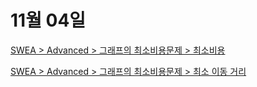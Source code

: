# 11월 04일

[SWEA > Advanced > 그래프의 최소비용문제 > 최소비용](https://swexpertacademy.com/main/learn/course/subjectDetail.do?courseId=AVuPDYSqAAbw5UW6&subjectId=AWUYHO7a2JoDFAVT)<br>


[SWEA > Advanced > 그래프의 최소비용문제 > 최소 이동 거리](https://swexpertacademy.com/main/learn/course/subjectDetail.do?courseId=AVuPDYSqAAbw5UW6&subjectId=AWUYHO7a2JoDFAVT)
